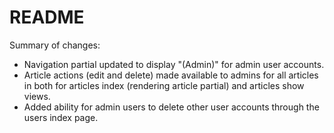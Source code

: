 # README

Summary of changes:

- Navigation partial updated to display "(Admin)" for admin user accounts.
- Article actions (edit and delete) made available to admins for all articles in both for articles index (rendering article partial) and articles show views.
- Added ability for admin users to delete other user accounts through the users index page.
